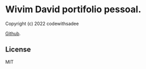 # Wivim David portifolio pessoal. 

Copyright (c) 2022 codewithsadee

[Github](https://github.com/codewithsadee).

## License

MIT

